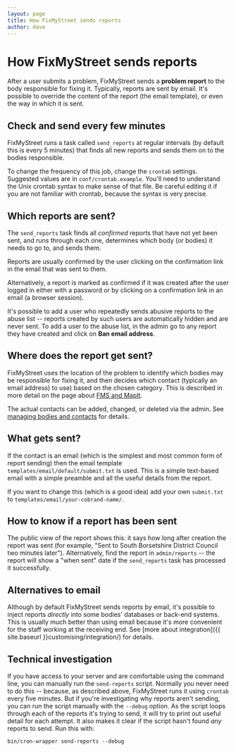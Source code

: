 ```yaml
---
layout: page
title: How FixMyStreet sends reports
author: dave
---
```


# How FixMyStreet sends reports

<p class="lead">
After a user submits a problem, FixMyStreet sends a <strong>problem report</strong> to the body responsible for fixing it. Typically, reports
are sent by email. It's possible to override the content of the report (the email template), or even the way in which it is sent.
</p>

## Check and send every few minutes

FixMyStreet runs a task called `send_reports` at regular intervals (by default this is every 5 minutes) that finds all new reports and sends them on to the bodies responsible.

To change the frequency of this job, change the `crontab` settings. Suggested values are in `conf/crontab.example`. You'll need to understand the Unix crontab syntax to make sense of that file. Be careful editing it if you are not familiar with crontab, because the syntax is very precise.

## Which reports are sent?

The `send_reports` task finds all *confirmed* reports that have not yet been sent, and runs through each one, determines which body (or bodies) it needs to go to, and sends them.

Reports are usually confirmed by the user clicking on the confirmation link in the email that was sent to them.

Alternatively, a report is marked as confirmed if it was created after the user logged in either with a password or by clicking on a confirmation link in an email (a browser session).

It's possible to add a user who repeatedly sends abusive reports to the abuse list -- reports created by such users are automatically hidden and are never sent. To add a user to the abuse list, in the admin go to any report they have created and click on **Ban email address**.

## Where does the report get sent?

FixMyStreet uses the location of the problem to identify which bodies may be responsible for fixing it, and then decides which contact (typically an email address) to use) based on the chosen category. This is described in more detail on the page about [FMS and MapIt](/customising/fms_and_mapit).

The actual contacts can be added, changed, or deleted via the admin. See [managing bodies and contacts](/running/bodies_and_contacts) for details.

## What gets sent?

If the contact is an email (which is the simplest and most common form of report sending) then the email template `templates/email/default/submit.txt` is used. This is a simple text-based email with a simple preamble and all the useful details from the report.

If you want to change this (which is a good idea) add your own `submit.txt` to `templates/email/your-cobrand-name/`.

## How to know if a report has been sent

The public view of the report shows this: it says how long after creation the
report was sent (for example, "Sent to South Borsetshire District Council two
minutes later"). Alternatively, find the report in `admin/reports` -- the
report will show a "when sent" date if the `send_reports` task has processed
it successfully.

## Alternatives to email

Although by default FixMyStreet sends reports by email, it's possible to inject reports *directly* into some
bodies' databases or back-end systems. This is usually much better than using email because it's more convenient
for the staff working at the receiving end. See
[more about integration]({{ site.baseurl }}customising/integration/) for details.

## Technical investigation

If you have access to your server and are comfortable using the command line, 
you can manually run the `send-reports` script. Normally you never need to do
this -- because, as described above, FixMyStreet runs it using `crontab` every
five minutes. But if you're investigating why reports aren't sending, you
can run the script manually with the `--debug` option. As the script loops
through each of the reports it's trying to send, it will try to print out
useful detail for each attempt. It also makes it clear if the script hasn't
found *any* reports to send. Run this with: 

    bin/cron-wrapper send-reports --debug

